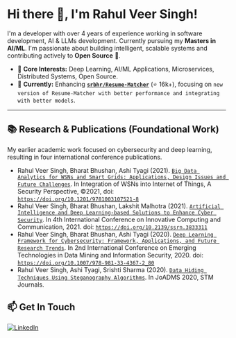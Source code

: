 # Hi there 👋, I'm Rahul Veer Singh!

I'm a developer with over 4 years of experience working in software development, AI & LLMs development. Currently pursuing my **Masters in AI/ML**. I'm passionate about building intelligent, scalable systems and contributing actively to **Open Source** 🤝.

*   🧠 **Core Interests:** Deep Learning, AI/ML Applications, Microservices, Distributed Systems, Open Source.
*   🌱 **Currently:** Enhancing **[`srbhr/Resume-Matcher`](https://github.com/srbhr/Resume-Matcher)** (⭐️ 16k+), focusing on `new version of Resume-Matcher with better performance and integrating with better models`.

---

## 📚 Research & Publications (Foundational Work)

My earlier academic work focused on cybersecurity and deep learning, resulting in four international conference publications.

*   Rahul Veer Singh, Bharat Bhushan, Ashi Tyagi (2021). [`Big Data Analytics for WSNs and Smart Grids: Applications, Design Issues and Future Challenges`](https://doi.org/10.1201/9781003107521-8). In Integration of WSNs into Internet of Things, A Security Perspective, ©2021, doi: [`https://doi.org/10.1201/9781003107521-8`](https://doi.org/10.1201/9781003107521-8)
*   Rahul Veer Singh, Bharat Bhushan, Lakshit Malhotra (2021). [`Artificial Intelligence and Deep Learning-based Solutions to Enhance Cyber Security`](https://doi.org/10.2139/ssrn.3833311). In 4th International Conference on Innovative Computing and Communication, 2021. doi: [`https://doi.org/10.2139/ssrn.3833311`](https://doi.org/10.2139/ssrn.3833311)
*   Rahul Veer Singh, Bharat Bhushan, Ashi Tyagi (2020). [`Deep Learning Framework for Cybersecurity: Framework, Applications, and Future Research Trends`](https://doi.org/10.1007/978-981-33-4367-2_80). In 2nd International Conference on Emerging Technologies in Data Mining and Information Security, 2020. doi: [`https://doi.org/10.1007/978-981-33-4367-2_80`](https://doi.org/10.1007/978-981-33-4367-2_80)
*   Rahul Veer Singh, Ashi Tyagi, Srishti Sharma (2020). [`Data Hiding Techniques Using Steganography Algorithms`](http://computers.stmjournals.com/index.php?journal=JoADMS&page=article&op=view&path%5B%5D=2426). In JoADMS 2020, STM Journals.

## 📫 Get In Touch 

[![LinkedIn](https://img.shields.io/badge/linkedin-%230077B5.svg?style=for-the-badge&logo=linkedin&logoColor=white)](https://www.linkedin.com/in/rahulveersingh)
